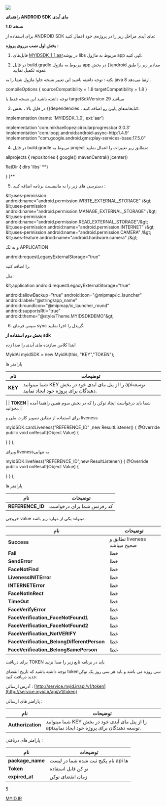 ![](RackMultipart20210529-4-xwtllc_html_f72a2a50906a1676.png)

**راهنمای**  **ANDROID SDK**  **مای آیدی**

**نسخه**  **1.0**

برای استفاده از ANDROID SDK مای آیدی مراحل زیر را در پروژه‌ی خود اعمال کنید:

**بخش اول نصب برروی پروژه**  **:**

1. فایل‌های [MYIDSDK\_1\_1.aar](https://cdn.myid.ir/sdk/MYIDSDK_1_1.aar)در پوشه libs مربوط به ماژول app کپی کنید.

2. در فایل build.gradle مربوط به ماژول app در بخش {}android مقادیر زیر را طبق نمونه تکمیل نمایید.

نکته : توجه داشته باشید این تغییر نسخه جاوا ماژول شما را به java 8 ارتقا می‌دهد.

compileOptions {
sourceCompatibility = 1.8
targetCompatibility = 1.8
}

توجه داشته باشید این نسخه فقط با targetSdkVersion 29 میباشد

3. در فایل بالا ، بخش {}dependencies ، کتابخانه‌های پایین رو اضافه کنید:

implementation (name: &#39;MYIDSDK\_1\_0&#39;, ext:&#39;aar&#39;)


implementation &#39;com.mikhaellopez:circularprogressbar:3.0.3&#39;
implementation &#39;com.loopj.android:android-async-http:1.4.9&#39;
implementation &quot;com.google.android.gms:play-services-base:17.5.0&quot;

4. در فایل build.gradle مربوط به project مطابق زیر تغییرات را اعمال نمایید:

allprojects **{**
repositories **{**
google()
 mavenCentral()
 jcenter()

flatDir **{**
dirs &#39;libs&#39;
**}

 }
 }**

5. دسترسی های زیر را به مانیفست برنامه اضافه کنید :

\&lt;uses-permission android:name=&quot;android.permission.WRITE\_EXTERNAL\_STORAGE&quot; /\&gt;
 \&lt;uses-permission android:name=&quot;android.permission.MANAGE\_EXTERNAL\_STORAGE&quot; /\&gt;
 \&lt;uses-permission android:name=&quot;android.permission.READ\_EXTERNAL\_STORAGE&quot;/\&gt;
 \&lt;uses-permission android:name=&quot;android.permission.INTERNET&quot; /\&gt;
 \&lt;uses-permission android:name=&quot;android.permission.CAMERA&quot; /\&gt;
 \&lt;uses-feature android:name=&quot;android.hardware.camera&quot; /\&gt;

و به تگ APPLICATION

android:requestLegacyExternalStorage=&quot;true&quot;

را اضافه کنید.

مثل:

\&lt;application
android:requestLegacyExternalStorage=&quot;true&quot;


android:allowBackup=&quot;true&quot;
android:icon=&quot;@mipmap/ic\_launcher&quot;
android:label=&quot;@string/app\_name&quot;
android:roundIcon=&quot;@mipmap/ic\_launcher\_round&quot;
android:supportsRtl=&quot;true&quot;
android:theme=&quot;@style/Theme.MYIDSDKDEMO&quot;\&gt;

6. سپس فرمان sync گریدل را اجرا نمایید.

**بخش دوم استفاده از**  **sdk**

ابتدا کلاس سازنده مای آیدی را صدا زده

MyidAi myidSDK = new MyidAi(this, &quot;KEY&quot;,&quot;TOKEN&quot;);

پارامتر ها

| **نام** | **توضیحات** |
| --- | --- |
| **KEY** | شما میتوانید KEY را از پنل مای آیدی خود در بخش apiتوسعه دهندگان برای پروژه خود ایجاد نمایید.
 |
| **TOKEN** | شما باید درخواست ایجاد توکن را که در بخش سوم همین راهنما آمده بخوانید. |

برای استفاده از تطابق تصویر کارت ملی و liveness

myidSDK.cardLiveness(&quot;REFERENCE\_ID&quot; ,new ResultListener() {
@Override
public void onResult(Object Value) {

}
 }
 );

وبرای livenessبه تنهایی

myidSDK.liveNess(&quot;REFERENCE\_ID&quot;,new ResultListener() {
@Override
public void onResult(Object Value) {

}
 }
 );

پارامتر ها

| **نام** | **توضیحات** |
| --- | --- |
| **REFERENCE\_ID** | کد رفرنس شما برای درخواست |

خروجی value میتواند یکی از موارد زیر باشد.

| **نام** | **توضیحات** |
| --- | --- |
| **Success** | تطابق و liveness صحیح میباشد |
| **Fail** | خطا |
| **SendError** | خطا |
| **FaceNotFind** | خطا |
| **LivenessINITError** | خطا |
| **INTERNETError** | خطا |
| **FaceNotInRect** | خطا |
| **TimeOut** | خطا |
| **FaceVerifyError** | خطا |
| **FaceVerification\_FaceNotFound1** | خطا |
| **FaceVerification\_FaceNotFound2** | خطا |
| **FaceVerification\_NotVERIFY** | خطا |
| **FaceVerification\_BelongDifferentPerson** | خطا |
| **FaceVerification\_BelongSamePerson** | خطا |

برای دریافت TOKEN باید در برنامه تابع زیر را صدا بزنید

توجه داشته باشید که تاریخ انقضای tokenسی روزه می باشد و باید هر سی روز یک توکن جدید دریافت کنید.

آدرس ارسالی : [http://service.myid.ir/api/v1/token](http://service.myid.ir/api/v1/token)

پارامتر های ارسالی :

| **نام** | **توضیحات** |
| --- | --- |
| **Authorization** | شما میتوانید KEY را از پنل مای آیدی خود در بخش apiتوسعه دهندگان برای پروژه خود ایجاد نمایید. |

پارامتر های دریافتی :

| **نام** | **توضیحات** |
| --- | --- |
| **package\_name** | نام پکیج ثبت شده شما در لیست api ها |
| **Token** | تو کن قابل استفاده |
| **expired\_at** | زمان انقضای توکن |

5

[MYID.IR](http://MYID.IR/)